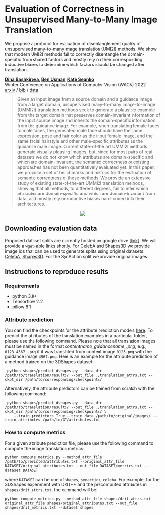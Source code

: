 # Evaluation of Correctness in Unsupervised Many-to-Many Image Translation

We propose a protocol for evaluation of disentanglement quality of unsupervised many-to-many image translation (UMI2I) methods. We show that modern UMI2I methods fail to correctly disentangle the domain-specific from shared factors and mostly rely on their corresponding inductive biases to determine which factors should be changed after translation.

**[Dina Bashkirova](https://cs-people.bu.edu/dbash/), [Ben Usman](https://cs-people.bu.edu/usmn/), [Kate Seanko](http://ai.bu.edu/ksaenko.html/)** </br>
Winter Conference on Applications of Computer Vision (WACV) 2022 </br>
[arxiv](https://arxiv.org/pdf/2103.15727.pdf) / [bib](https://cs-people.bu.edu/usmn/bib/m2m.bib) / [data](#downloading-evaluation-data)

> Given an input image from a source domain and a guidance image from a target domain, unsupervised many-to-many image-to-image (UMMI2I) translation methods seek to generate a plausible example from the target domain that preserves domain-invariant information of the input source image and inherits the domain-specific information from the guidance image. For example, when translating female faces to male faces, the generated male face should have the same expression, pose and hair color as the input female image, and the same facial hairstyle and other male-specific attributes as the guidance male image. Current state-of-the art UMMI2I methods generate visually pleasing images, but, since for most pairs of real datasets we do not know which attributes are domain-specific and which are domain-invariant, the semantic correctness of existing approaches has not been quantitatively evaluated yet. In this paper, we propose a set of benchmarks and metrics for the evaluation of semantic correctness of these methods. We provide an extensive study of existing state-of-the-art UMMI2I translation methods, showing that all methods, to different degrees, fail to infer which attributes are domain-specific and which are domain-invariant from data, and mostly rely on inductive biases hard-coded into their architectures.

<!-- ![img](https://cs-people.bu.edu/dbash/img/i2i_eval.png) -->

<p align="center">
  <img src="https://cs-people.bu.edu/dbash/img/i2i_eval.png" />
</p>

## Downloading evaluation data

Proposed dataset splits are currently hosted on google drive [[link]](https://drive.google.com/drive/folders/1ELLH74aD9AMyHcU6jbGhRfC5s1lGJ7pz?usp=sharing). We will provide a `wget`-able links shortly. For CelebA and Shapes3D we provide image ids that can be used to generate splits using original datasets: [CelebA](https://mmlab.ie.cuhk.edu.hk/projects/CelebA.html), [Shapes3D](https://github.com/deepmind/3d-shapes). For the SynAction split we provide original images.

## Instructions to reproduce results
### Requirements
<ul>
  <li>python 3.8+</li>
  <li>Tensorflow 2.2</li>
  <li>pillow 8.1</li>
</ul>

### Attribute prediction
You can find the checkpoints for the attribute prediction models [here](https://drive.google.com/drive/folders/12K3a_lBMPa6Z1xdjnsJpt_z-pvCMQTn8?usp=sharing). 
To predict the attributes of the translation examples in a particular folder, please use the following command. Please note that all translation images
must be named in the format *contentname_guidancename_.png*, e.g., `0123_4567_.png` if it was translated from content image `0123.png` with the guidance image `4567.png`. 
Here is an example for the attribute prediction of a method trained on the 3DShapes dataset: 

```(python)
 python shapes/predict_dshapes.py --data_dir /path/to/translation/results/ --out_file ./translation_attrs.txt --ckpt_dir /path/to/corresponding/checkpoints/
```
Alternatively, the attribute predictors can be trained from scratch with the following command:
```(python)
 python shapes/predict_dshapes.py --data_dir /path/to/translation/results/ --out_file ./translation_attrs.txt --ckpt_dir /path/to/corresponding/checkpoints/ \
    --train_predictors True --train_data /path/to/original/images/ --train_attributes /path/to/GT/attributes.txt
```

### How to compute metrics
For a given attribute prediction file, please use the following command to compute the image translation metrics:

```
python compute_metrics.py --method_attr_file /path/to/predicted/attributes.txt --original_attr_file DATASET/original_attributes.txt --out_file DATASET/metrics.txt --dataset DATASET
```
where `DATASET` can be one of `shapes`, `synaction`, `celeba`.  For example, for the 3DShapes experiment with DRIT++ and the precomputed attributes in `shapes/drit_attrs.txt`,  the command will be:
```
python compute_metrics.py --method_attr_file shapes/drit_attrs.txt --original_attr_file shapes/original_attributes.txt --out_file shapes/drit_metrics.txt --dataset shapes
```